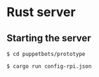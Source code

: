 # Rust server

## Starting the server
```
$ cd puppetbots/prototype
```
```
$ cargo run config-rpi.json
```